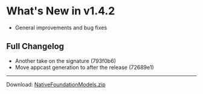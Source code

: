 # What's New in v1.4.2

- General improvements and bug fixes

## Full Changelog
- Another take on the signature (793f0b6)
- Move appcast generation to after the release (72689e1)

---
Download: [NativeFoundationModels.zip](https://github.com/zats/native-foundation-models/releases/download/v1.4.2/NativeFoundationModels.zip)
